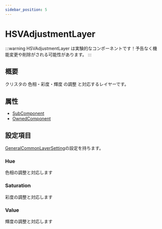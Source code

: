 ```yaml
---
sidebar_position: 5
---
```


# HSVAdjustmentLayer

:::warning
HSVAdjustmentLayer は実験的なコンポーネントです！予告なく機能変更や削除がされる可能性があります。
:::

## 概要

クリスタの 色相・彩度・輝度 の調整 と対応するレイヤーです。

## 属性

- [SubComponent](/docs/Reference/General/ComponentBasicBehavior.md#maincomponent-と-subcomponent)
- [OwnedComponent](/docs/Reference/General/ComponentBasicBehavior.md#ownedcomponent-と-annotationcomponent)

## 設定項目

[GeneralCommonLayerSetting](./GeneralCommonLayerSetting.md)の設定を持ちます。

### Hue

色相の調整と対応します

### Saturation

彩度の調整と対応します

### Value

輝度の調整と対応します
